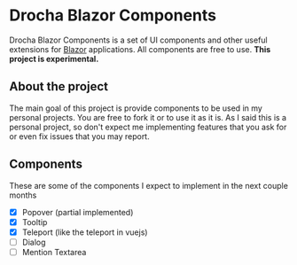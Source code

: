 # Drocha Blazor Components

Drocha Blazor Components is a set of UI components and other useful extensions for [Blazor](https://docs.microsoft.com/en-us/aspnet/core/blazor/?view=aspnetcore-6.0) applications. All components are free to use. **This project is experimental.**

## About the project

The main goal of this project is provide components to be used in my personal projects. You are free to fork it or to use it as it is. As I said this is a personal project, so don't expect me implementing features that you ask for or even fix issues that you may report.

## Components

These are some of the components I expect to implement in the next couple months

- [x] Popover (partial implemented)
- [x] Tooltip
- [x] Teleport (like the teleport in vuejs)
- [ ] Dialog
- [ ] Mention Textarea

